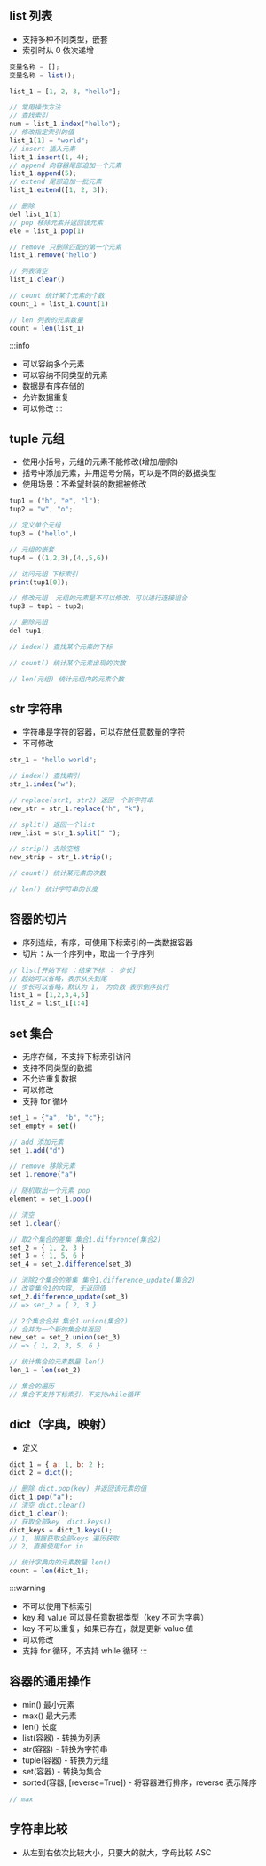 ## list 列表

- 支持多种不同类型，嵌套
- 索引时从 0 依次递增

```js
变量名称 = [];
变量名称 = list();

list_1 = [1, 2, 3, "hello"];

// 常用操作方法
// 查找索引
num = list_1.index("hello");
// 修改指定索引的值
list_1[1] = "world";
// insert 插入元素
list_1.insert(1, 4);
// append 向容器尾部追加一个元素
list_1.append(5);
// extend 尾部追加一批元素
list_1.extend([1, 2, 3]);

// 删除
del list_1[1]
// pop 移除元素并返回该元素
ele = list_1.pop(1)

// remove 只删除匹配的第一个元素
list_1.remove("hello")

// 列表清空
list_1.clear()

// count 统计某个元素的个数
count_1 = list_1.count(1)

// len 列表的元素数量
count = len(list_1)

```

:::info

- 可以容纳多个元素
- 可以容纳不同类型的元素
- 数据是有序存储的
- 允许数据重复
- 可以修改
  :::

## tuple 元组

- 使用小括号，元组的元素不能修改(增加/删除)
- 括号中添加元素，并用逗号分隔，可以是不同的数据类型
- 使用场景：不希望封装的数据被修改

```js
tup1 = ("h", "e", "l");
tup2 = "w", "o";

// 定义单个元组
tup3 = ("hello",)

// 元组的嵌套
tup4 = ((1,2,3),(4,,5,6))

// 访问元组 下标索引
print(tup1[0]);

// 修改元组  元组的元素是不可以修改，可以进行连接组合
tup3 = tup1 + tup2;

// 删除元组
del tup1;

// index() 查找某个元素的下标

// count() 统计某个元素出现的次数

// len(元组) 统计元组内的元素个数
```

## str 字符串

- 字符串是字符的容器，可以存放任意数量的字符
- 不可修改

```js
str_1 = "hello world";

// index() 查找索引
str_1.index("w");

// replace(str1, str2) 返回一个新字符串
new_str = str_1.replace("h", "k");

// split() 返回一个list
new_list = str_1.split(" ");

// strip() 去除空格
new_strip = str_1.strip();

// count() 统计某元素的次数

// len() 统计字符串的长度
```

## 容器的切片

- 序列连续，有序，可使用下标索引的一类数据容器
- 切片：从一个序列中，取出一个子序列

```js
// list[开始下标 ：结束下标 ： 步长]
// 起始可以省略，表示从头到尾
// 步长可以省略，默认为 1， 为负数 表示倒序执行
list_1 = [1,2,3,4,5]
list_2 = list_1[1:4]
```

## set 集合

- 无序存储，不支持下标索引访问
- 支持不同类型的数据
- 不允许重复数据
- 可以修改
- 支持 for 循环

```js
set_1 = {"a", "b", "c"};
set_empty = set()

// add 添加元素
set_1.add("d")

// remove 移除元素
set_1.remove("a")

// 随机取出一个元素 pop
element = set_1.pop()

// 清空
set_1.clear()

// 取2个集合的差集 集合1.difference(集合2)
set_2 = { 1, 2, 3 }
set_3 = { 1, 5, 6 }
set_4 = set_2.difference(set_3)

// 消除2个集合的差集 集合1.difference_update(集合2)
// 改变集合1的内容, 无返回值
set_2.difference_update(set_3)
// => set_2 = { 2, 3 }

// 2个集合合并 集合1.union(集合2)
// 合并为一个新的集合并返回
new_set = set_2.union(set_3)
// => { 1, 2, 3, 5, 6 }

// 统计集合的元素数量 len()
len_1 = len(set_2)

// 集合的遍历
// 集合不支持下标索引，不支持while循环

```

## dict（字典，映射）

- 定义

```js
dict_1 = { a: 1, b: 2 };
dict_2 = dict();

// 删除 dict.pop(key) 并返回该元素的值
dict_1.pop("a");
// 清空 dict.clear()
dict_1.clear();
// 获取全部key  dict.keys()
dict_keys = dict_1.keys();
// 1, 根据获取全部keys 遍历获取
// 2, 直接使用for in

// 统计字典内的元素数量 len()
count = len(dict_1);
```

:::warning

- 不可以使用下标索引
- key 和 value 可以是任意数据类型（key 不可为字典）
- key 不可以重复，如果已存在，就是更新 value 值
- 可以修改
- 支持 for 循环，不支持 while 循环
  :::

## 容器的通用操作

- min() 最小元素
- max() 最大元素
- len() 长度
- list(容器) - 转换为列表
- str(容器) - 转换为字符串
- tuple(容器) - 转换为元组
- set(容器) - 转换为集合
- sorted(容器, [reverse=True]) - 将容器进行排序，reverse 表示降序

```js
// max
```

## 字符串比较

- 从左到右依次比较大小，只要大的就大，字母比较 ASC
